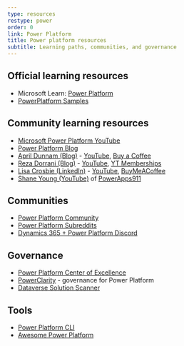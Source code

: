```yaml
---
type: resources
restype: power
order: 0
link: Power Platform
title: Power platform resources
subtitle: Learning paths, communities, and governance
---
```


## Official learning resources

* Microsoft Learn: [Power Platform](https://learn.microsoft.com/training/powerplatform/)
* [PowerPlatform Samples](https://github.com/pnp/powerplatform-samples)

## Community learning resources

* [Microsoft Power Platform YouTube](https://www.youtube.com/@MicrosoftPowerPlatform)
* [Power Platform Blog](https://powerplatform.microsoft.com/blog/)
* [April Dunnam (Blog)](https://www.sharepointsiren.com/) - [YouTube](https://www.youtube.com/@AprilDunnam/playlists), [Buy a Coffee](https://buymeacoffee.com/aprildunnam)
* [Reza Dorrani (Blog)](https://rezadorrani.com/) - [YouTube](https://www.youtube.com/@RezaDorrani/playlists), [YT Memberships](https://www.youtube.com/rezadorrani/join)
* [Lisa Crosbie (LinkedIn)](https://www.linkedin.com/in/lisa-crosbie/) - [YouTube](https://www.youtube.com/@LisaCrosbie/playlists), [BuyMeACoffee](https://buymeacoffee.com/lisacrosbie)
* [Shane Young (YouTube)](https://www.youtube.com/@ShanesCows/playlists) of [PowerApps911](https://www.powerapps911.com/blog)

## Communities

* [Power Platform Community](https://community.powerplatform.com/forums/)
* [Power Platform Subreddits](https://www.reddit.com/r/Dataverse+MicrosoftFlow+PowerApps+PowerAutomate+PowerBI+PowerPlatform/)
* [Dynamics 365 + Power Platform Discord](https://discord.gg/sPSYyYgU39)

## Governance

* [Power Platform Center of Excellence](https://learn.microsoft.com/power-platform/guidance/coe/starter-kit)
* [PowerClarity](https://powerclarity.app/) - governance for Power Platform
* [Dataverse Solution Scanner](https://github.com/alirobe/dataverse-solution-scanner)

## Tools

* [Power Platform CLI](https://learn.microsoft.com/power-platform/developer/cli/introduction-power-platform-cli)
* [Awesome Power Platform](https://github.com/Power-Maverick/awesome-power-platform)
